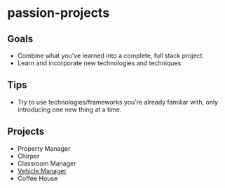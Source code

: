 # passion-projects

## Goals
- Combine what you've learned into a complete, full stack project.
- Learn and incorporate new technologies and techniques

## Tips
- Try to use technologies/frameworks you're already familiar with, only introducing one new thing at a time.

## Projects

- Property Manager
- Chirper
- Classroom Manager
- [Vehicle Manager](projects/vehicle-manager.md)
- Coffee House
